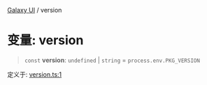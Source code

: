 [Galaxy UI](../index.md) / version

# 变量: version

> `const` **version**: `undefined` \| `string` = `process.env.PKG_VERSION`

定义于: [version.ts:1](https://github.com/zhengxs2018/galaxy-vue/blob/e67881df0290492498b823acdc47b0e998577a46/packages/galaxy-ui/src/version.ts#L1)
